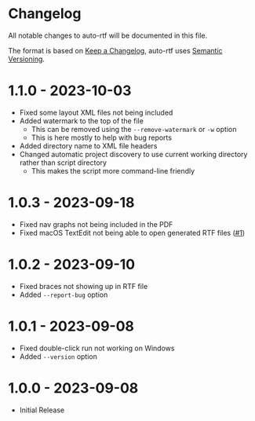 # Changelog <!-- omit in toc -->
All notable changes to auto-rtf will be documented in this file.

The format is based on [Keep a Changelog](https://keepachangelog.com/en/1.0.0/),
auto-rtf uses [Semantic Versioning](https://semver.org/spec/v2.0.0.html).

# 1.1.0 - 2023-10-03
- Fixed some layout XML files not being included
- Added watermark to the top of the file
  - This can be removed using the `--remove-watermark` or `-w` option
  - This is here mostly to help with bug reports
- Added directory name to XML file headers
- Changed automatic project discovery to use current working directory rather than script directory
  - This makes the script more command-line friendly

# 1.0.3 - 2023-09-18
- Fixed nav graphs not being included in the PDF
- Fixed macOS TextEdit not being able to open generated RTF files ([#1](https://github.com/Stephen-Hamilton-C/auto-rtf/issues/1))

# 1.0.2 - 2023-09-10
- Fixed braces not showing up in RTF file
- Added `--report-bug` option

# 1.0.1 - 2023-09-08
- Fixed double-click run not working on Windows
- Added `--version` option

# 1.0.0 - 2023-09-08
- Initial Release

